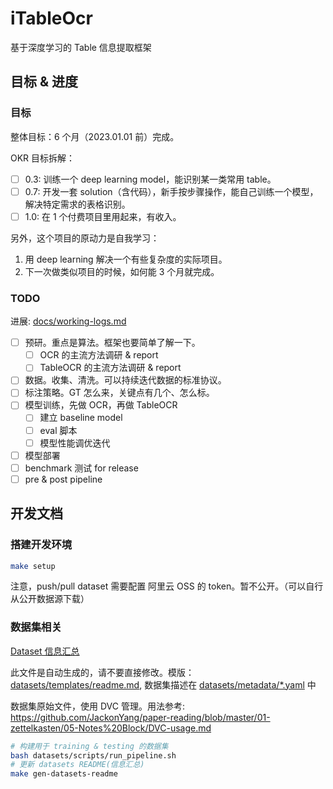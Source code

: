 # iTableOcr

基于深度学习的 Table 信息提取框架

## 目标 & 进度

### 目标

整体目标：6 个月（2023.01.01 前）完成。

OKR 目标拆解：

- [ ] 0.3: 训练一个 deep learning model，能识别某一类常用 table。
- [ ] 0.7: 开发一套 solution（含代码），新手按步骤操作，能自己训练一个模型，解决特定需求的表格识别。
- [ ] 1.0: 在 1 个付费项目里用起来，有收入。

另外，这个项目的原动力是自我学习：

1. 用 deep learning 解决一个有些复杂度的实际项目。
2. 下一次做类似项目的时候，如何能 3 个月就完成。

### TODO

进展: [docs/working-logs.md](docs/working-logs.md)

- [ ] 预研。重点是算法。框架也要简单了解一下。
  - [ ] OCR 的主流方法调研 & report
  - [ ] TableOCR 的主流方法调研 & report
- [ ] 数据。收集、清洗。可以持续迭代数据的标准协议。
- [ ] 标注策略。GT 怎么来，关键点有几个、怎么标。
- [ ] 模型训练，先做 OCR，再做 TableOCR
  - [ ] 建立 baseline model
  - [ ] eval 脚本
  - [ ] 模型性能调优迭代
- [ ] 模型部署
- [ ] benchmark 测试 for release
- [ ] pre & post pipeline

## 开发文档

### 搭建开发环境

```bash
make setup
```

注意，push/pull dataset 需要配置 阿里云 OSS 的 token。暂不公开。（可以自行从公开数据源下载）

### 数据集相关

[Dataset 信息汇总](datasets/README.md)

此文件是自动生成的，请不要直接修改。模版：[datasets/templates/readme.md](datasets/templates/readme.md), 数据集描述在 [datasets/metadata/*.yaml](datasets/metadata/) 中

数据集原始文件，使用 DVC 管理。用法参考: <https://github.com/JackonYang/paper-reading/blob/master/01-zettelkasten/05-Notes%20Block/DVC-usage.md>

```bash
# 构建用于 training & testing 的数据集
bash datasets/scripts/run_pipeline.sh
# 更新 datasets README(信息汇总)
make gen-datasets-readme
```
